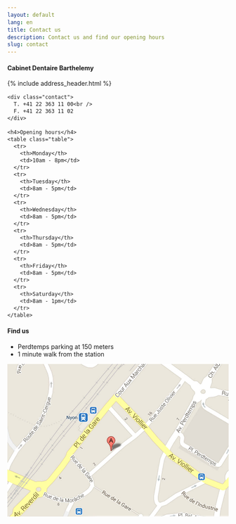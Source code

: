 ```yaml
---
layout: default
lang: en
title: Contact us
description: Contact us and find our opening hours
slug: contact
---
```


<div class="row">
  <div class="col-md-5">
    <h4>Cabinet Dentaire Barthelemy</h4>
    {% include address_header.html %}

    <div class="contact">
      T. +41 22 363 11 00<br />
      F. +41 22 363 11 02
    </div>

    <h4>Opening hours</h4>
    <table class="table">
      <tr>
        <th>Monday</th>
        <td>10am - 8pm</td>
      </tr>
      <tr>
        <th>Tuesday</th>
        <td>8am - 5pm</td>
      </tr>
      <tr>
        <th>Wednesday</th>
        <td>8am - 5pm</td>
      </tr>
      <tr>
        <th>Thursday</th>
        <td>8am - 5pm</td>
      </tr>
      <tr>
        <th>Friday</th>
        <td>8am - 5pm</td>
      </tr>
      <tr>
        <th>Saturday</th>
        <td>8am - 1pm</td>
      </tr>
    </table>
  </div>
  <div class="col-md-7">
    <h4>Find us</h4>
    <ul>
      <li>Perdtemps parking at 150 meters</li>
      <li>1 minute walk from the station</li>
    </ul>
    <a href="https://maps.google.ch/maps?f=q&source=s_q&hl=fr&geocode=&q=Rue+Juste-Olivier+8,+1260+Nyon&aq=&sll=46.44716,6.449102&sspn=0.81848,2.113495&t=m&ie=UTF8&hq=&hnear=Rue+Juste+Olivier+8,+1260+Nyon,+Vaud&z=16&iwloc=A&output=embed">
      <img src="/photos/map.jpg" alt="Nous trouver" />
    </a>
  </div>
</div>
